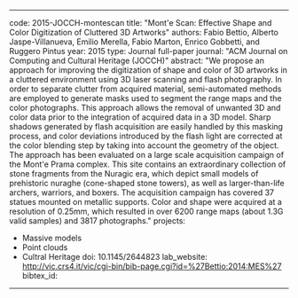 ---

code: 2015-JOCCH-montescan
title: "Mont'e Scan: Effective Shape and Color Digitization of Cluttered 3D Artworks"
authors: Fabio Bettio, Alberto Jaspe-Villanueva, Emilio Merella, Fabio Marton, Enrico Gobbetti, and Ruggero Pintus
year: 2015
type: Journal full-paper
journal: "ACM Journal on Computing and Cultural Heritage (JOCCH)"
abstract: "We propose an approach for improving the digitization of shape and color of 3D artworks in a cluttered environment using 3D laser scanning and flash photography. In order to separate clutter from acquired material, semi-automated methods are employed to generate masks used to segment the range maps and the color photographs. This approach allows the removal of unwanted 3D and color data prior to the integration of acquired data in a 3D model. Sharp shadows generated by flash acquisition are easily handled by this masking process, and color deviations introduced by the flash light are corrected at the color blending step by taking into account the geometry of the object. The approach has been evaluated on a large scale acquisition campaign of the Mont'e Prama complex. This site contains an extraordinary collection of stone fragments from the Nuragic era, which depict small models of prehistoric nuraghe (cone-shaped stone towers), as well as larger-than-life archers, warriors, and boxers. The acquisition campaign has covered 37 statues mounted on metallic supports. Color and shape were acquired at a resolution of 0.25mm, which resulted in over 6200 range maps (about 1.3G valid samples) and 3817 photographs."
projects: 
 - Massive models
 - Point clouds
 - Cultral Heritage
doi: 10.1145/2644823
lab_website: http://vic.crs4.it/vic/cgi-bin/bib-page.cgi?id=%27Bettio:2014:MES%27
bibtex_id: 

---